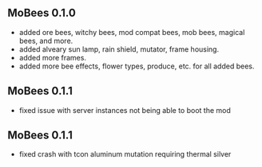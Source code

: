 ## MoBees 0.1.0
- added ore bees, witchy bees, mod compat bees, mob bees, magical bees, and more.
- added alveary sun lamp, rain shield, mutator, frame housing.
- added more frames.
- added more bee effects, flower types, produce, etc. for all added bees.

## MoBees 0.1.1
- fixed issue with server instances not being able to boot the mod

## MoBees 0.1.1
- fixed crash with tcon aluminum mutation requiring thermal silver